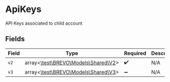 # ApiKeys

API Keys associated to child account


## Fields

| Field                                                            | Type                                                             | Required                                                         | Description                                                      |
| ---------------------------------------------------------------- | ---------------------------------------------------------------- | ---------------------------------------------------------------- | ---------------------------------------------------------------- |
| `v2`                                                             | array<[\test\BREVO\Models\Shared\V2](../../Models/Shared/V2.md)> | :heavy_check_mark:                                               | N/A                                                              |
| `v3`                                                             | array<[\test\BREVO\Models\Shared\V3](../../Models/Shared/V3.md)> | :heavy_minus_sign:                                               | N/A                                                              |